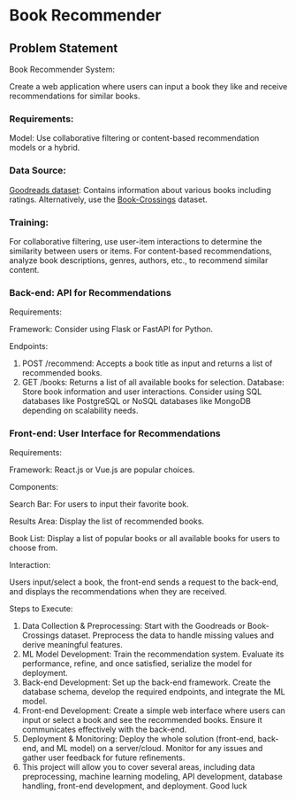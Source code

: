# Book Recommender

## Problem Statement
Book Recommender System:

Create a web application where users can input a book they like and receive recommendations for similar books.

### Requirements:

Model: Use collaborative filtering or content-based recommendation models or a hybrid.

### Data Source:

[Goodreads dataset](https://www.kaggle.com/jealousleopard/goodreadsbooks): Contains information about various books including ratings.
Alternatively, use the [Book-Crossings](http://www2.informatik.uni-freiburg.de/~cziegler/BX/) dataset.

### Training:

For collaborative filtering, use user-item interactions to determine the similarity between users or items.
For content-based recommendations, analyze book descriptions, genres, authors, etc., to recommend similar content.

### Back-end: API for Recommendations

Requirements:

Framework: Consider using Flask or FastAPI for Python.

Endpoints:

1. POST /recommend: Accepts a book title as input and returns a list of recommended books.
2. GET /books: Returns a list of all available books for selection.
Database: Store book information and user interactions.
Consider using SQL databases like PostgreSQL or NoSQL databases like MongoDB depending on scalability needs.

### Front-end: User Interface for Recommendations

Requirements:

Framework: React.js or Vue.js are popular choices.

Components:

Search Bar: For users to input their favorite book.

Results Area: Display the list of recommended books.

Book List: Display a list of popular books or all available books for users to choose from.

Interaction:

Users input/select a book, the front-end sends a request to the back-end, and displays the recommendations when they are received.

Steps to Execute:

1. Data Collection & Preprocessing: Start with the Goodreads or Book-Crossings dataset. Preprocess the data to handle missing values and derive meaningful features.
2. ML Model Development: Train the recommendation system. Evaluate its performance, refine, and once satisfied, serialize the model for deployment.
3. Back-end Development: Set up the back-end framework. Create the database schema, develop the required endpoints, and integrate the ML model.
4. Front-end Development: Create a simple web interface where users can input or select a book and see the recommended books. Ensure it communicates effectively with the back-end.
5. Deployment & Monitoring: Deploy the whole solution (front-end, back-end, and ML model) on a server/cloud. Monitor for any issues and gather user feedback for future refinements.
6. This project will allow you to cover several areas, including data preprocessing, machine learning modeling, API development, database handling, front-end development, and deployment. Good luck